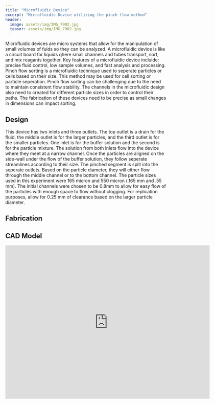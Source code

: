 ```yaml
---
title: "Microfluidic Device"
excerpt: "Microfluidic Device utilizing the pinch flow method"
header:
  image: assets/img/IMG_7902.jpg
  teaser: assets/img/IMG_7902.jpg
---
```


Microfluidic devices are micro systems that allow for the manipulation of small volumes of fuids so they can be analyzed. A microfluidic device is like a circuit board for liquids qhere small channels and tubes transport, sort, and mix reagants together. Key features of a microfluidic device incluide: precise fluid control, low sample volumes, and fast analysis and processing. Pinch flow sorting is a microfluidic technique used to seperate particles or cells based on their size. This method may be used for cell sorting or particle seperation. Pinch flow sorting can be challenging due to the need to maintain consistent flow stability. The channels in the microfluidic design also need to created for different particle sizes in order to control their paths. The fabrication of these devices need to be precise as small changes in dimensions can impact sorting.

## Design

This device has two inlets and three outlets. The top outlet is a drain for the fluid, the middle outlet is for the larger particles, and the third outlet is for the smaller particles. One inlet is for the buffer solution and the second is for the particle mixture. The solution from both inlets flow into the device where they meet at a narrow channel. Once the particles are aligned on the side-wall under the flow of the buffer solution, they follow seperate streamlines according to their size. The pinched segment is split into the seperate outlets. Based on the particle diameter, they will either flow through the middle channel or to the bottom channel. The particle sizes used in this experiment were 165 micron and 550 micron (.165 mm and .55 mm). The initial channels were chosen to be 0.8mm to allow for easy flow of the particles with enough space to flow without clogging. For replication purposes, allow for 0.25 mm of clearance based on the larger particle diameter. 

## Fabrication

## CAD Model
<iframe src="https://vanderbilt643.autodesk360.com/shares/public/SH286ddQT78850c0d8a4701ba68178fa20c0?mode=embed" width="640" height="480" allowfullscreen="true" webkitallowfullscreen="true" mozallowfullscreen="true"  frameborder="0"></iframe>
